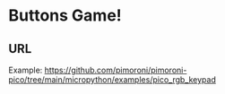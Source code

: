 # Buttons Game!

## URL
Example: https://github.com/pimoroni/pimoroni-pico/tree/main/micropython/examples/pico_rgb_keypad

